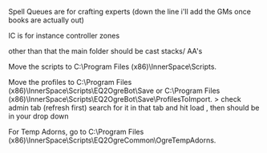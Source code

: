 Spell Queues are for crafting experts (down the line i'll add the GMs once books are actually out)

IC is for instance controller zones


other than that the main folder should be cast stacks/ AA's


Move the scripts to C:\Program Files (x86)\InnerSpace\Scripts.

Move the profiles to C:\Program Files (x86)\InnerSpace\Scripts\EQ2OgreBot\Save or C:\Program Files (x86)\InnerSpace\Scripts\EQ2OgreBot\Save\ProfilesToImport. > check admin tab (refresh first) search for it in that tab and hit load , then should be in your drop down

For Temp Adorns, go to C:\Program Files (x86)\InnerSpace\Scripts\EQ2OgreCommon\OgreTempAdorns.
